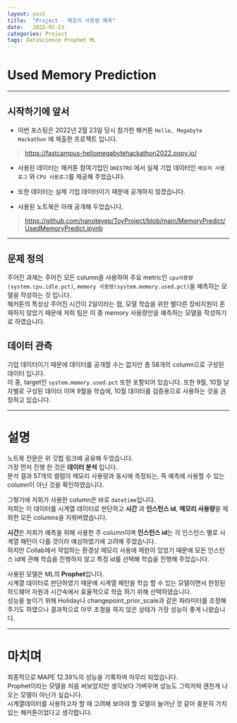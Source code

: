 ```yaml
---
layout: post
title:  "Project - 메모리 사용량 예측"
date:   2022-02-23
categories: Project
tags: DataScience Prophet ML
---
```

# Used Memory Prediction
---

## 시작하기에 앞서

* 이번 포스팅은 2022년 2월 23일 당시 참가한 해커톤 `Hello, Megabyte Hackathon` 에 제출한 프로젝트 입니다.  
> <https://fastcampus-hellomegabytehackathon2022.oopy.io/>

* 사용된 데이터는 해커톤 참여기업인 `OKESTRO` 에서 실제 기업 데이터인 `메모리 사용로그` 와 `CPU 사용로그`를 제공해 주었습니다.  

* 또한 데이터는 실제 기업 데이터이기 때문에 공개하지 않겠습니다.

* 사용된 노트북은 아래 공개해 두었습니다.
> <https://github.com/nanoteyep/ToyProject/blob/main/MemoryPredict/UsedMemoryPredict.ipynb>  

---

## 문제 정의

주어진 과제는 주어진 모든 column을 사용하여 주요 metric인 `cpu사용량(system.cpu.idle.pct)`, `memory 사용량(system.memory.used.pct)`을 예측하는 모델을 작성하는 것 입니다.  
해커톤의 특성상 주어진 시간이 2일이라는 점, 모델 학습을 위한 별다른 장비지원이 존재하지 않았기 때문에 저희 팀은 이 중 memory 사용량만을 예측하는 모델을 작성하기로 하였습니다.

## 데이터 관측

기업 데이터이기 때문에 데이터를 공개할 수는 없지만 총 58개의 column으로 구성된 데이터 입니다.  
이 중, target인 `system.memory.used.pct` 또한 포함되어 있습니다.
또한 9월, 10월 날자별로 구성된 데이터 이며 9월을 학습에, 10월 데이터를 검증용으로 사용하는 것을 권장하고 있습니다.  

---

# 설명

노트북 전문은 위 깃헙 링크에 공유해 두었습니다.  
가장 먼저 진행 한 것은 **데이터 분석** 입니다.  
분석 결과 57개의 컬럼이 메모리 사용량과 동시에 측정되는, 즉 예측에 사용할 수 있는 column이 아닌 것을 확인하였습니다.  

그렇기에 저희가 사용한 column은 바로 `datetime`입니다.  
저희는 이 데이터를 시계열 데이터로 판단하고 **시간** 과 **인스턴스 id**, **메모리 사용량**을 제외한 모든 columns을 지워버렸습니다.  

**시간**은 저희가 예측을 위해 사용한 주 column이며 **인스턴스 id**는 각 인스턴스 별로 시계열 패턴이 다를 것이라 예상하였기에 고려해 주었습니다.  
하지만 Collab에서 작업하는 환경상 메모리 사용에 제한이 있었기 때문에 모든 인스턴스 id에 관해 학습을 진행하지 않고 특정 id를 선택해 학습을 진행해 주었습니다.  

사용된 모델은 ML의 **Prophet**입니다.  
시계열 데이터로 판단하였기 때문에 시계열 패턴을 학습 할 수 있는 모델이면서 한정된 하드웨어 자원과 시간속에서 효율적으로 학습 하기 위해 선택하였습니다.  
성능을 높이기 위해 Holiday나 changepoint_prior_scale과 같은 파라미터를 조정해주기도 하였으나 결과적으로 아무 조정을 하지 않은 상태가 가장 성능이 좋게 나왔습니다.
 
---
# 마치며

최종적으로 MAPE 12.39%의 성능을 기록하며 마무리 되었습니다.  
Prophet이라는 모델을 처음 써보았지만 생각보다 가벼우며 성능도 그럭저럭 괜찬게 나오는 모델이 아닌가 싶습니다.  
시계열데이터를 사용하고자 할 때 고려해 보아야 할 모델이 늘어난 것 같아 충분히 가치있는 해커톤이었다고 생각합니다.
